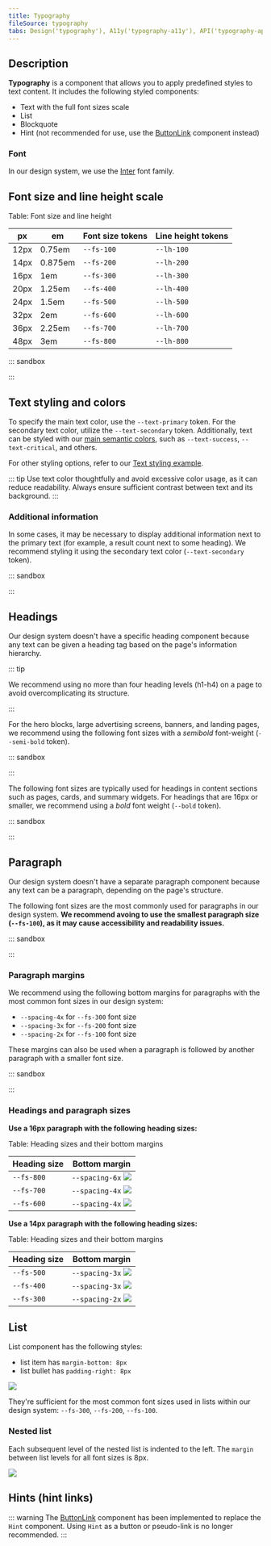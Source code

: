 ```yaml
---
title: Typography
fileSource: typography
tabs: Design('typography'), A11y('typography-a11y'), API('typography-api'), Example('typography-code'), Changelog('typography-changelog')
---
```


## Description

**Typography** is a component that allows you to apply predefined styles to text content. It includes the following styled components:

- Text with the full font sizes scale
- List
- Blockquote
- Hint (not recommended for use, use the [ButtonLink](../../components/button/button-code#button-looking-like-link) component instead)

### Font

In our design system, we use the [Inter](https://fonts.google.com/specimen/Inter?query=inter) font family.

## Font size and line height scale

Table: Font size and line height

| px   | em      | Font size tokens | Line height tokens |
| ---- | ------- | ---------------- | ------------------ |
| 12px | 0.75em  | `--fs-100`       | `--lh-100`         |
| 14px | 0.875em | `--fs-200`       | `--lh-200`         |
| 16px | 1em     | `--fs-300`       | `--lh-300`         |
| 20px | 1.25em  | `--fs-400`       | `--lh-400`         |
| 24px | 1.5em   | `--fs-500`       | `--lh-500`         |
| 32px | 2em     | `--fs-600`       | `--lh-600`         |
| 36px | 2.25em  | `--fs-700`       | `--lh-700`         |
| 48px | 3em     | `--fs-800`       | `--lh-800`         |

::: sandbox

<script lang="tsx">
  export Demo from './examples/font-size-and-line-height.tsx';
</script>

:::

## Text styling and colors

To specify the main text color, use the `--text-primary` token. For the secondary text color, utilize the `--text-secondary` token. Additionally, text can be styled with our [main semantic colors](/style/design-tokens/design-tokens#semantic-tokens), such as `--text-success`, `--text-critical`, and others.

For other styling options, refer to our [Text styling example](/style/typography/typography-code#text-styling).

::: tip
Use text color thoughtfully and avoid excessive color usage, as it can reduce readability. Always ensure sufficient contrast between text and its background.
:::

### Additional information

In some cases, it may be necessary to display additional information next to the primary text (for example, a result count next to some heading). We recommend styling it using the secondary text color (`--text-secondary` token).

::: sandbox

<script lang="tsx">
  export Demo from './examples/additional-information.tsx';
</script>

:::

## Headings

Our design system doesn't have a specific heading component because any text can be given a heading tag based on the page's information hierarchy.

::: tip

We recommend using no more than four heading levels (h1-h4) on a page to avoid overcomplicating its structure.

:::

For the hero blocks, large advertising screens, banners, and landing pages, we recommend using the following font sizes with a _semibold_ font-weight (`--semi-bold` token).

::: sandbox

<script lang="tsx">
  export Demo from './examples/headings-main.tsx';
</script>

:::

The following font sizes are typically used for headings in content sections such as pages, cards, and summary widgets. For headings that are 16px or smaller, we recommend using a _bold_ font weight (`--bold` token).

::: sandbox

<script lang="tsx">
  export Demo from './examples/headings-other.tsx';
</script>

:::

<!-- ### Headings for mobile devices

To improve readability on different screens, adjust the size of headings based on the [breakpoints](/layout/grid-system/grid-system).

::: tip
Only change font styles, not the markup.
:::

Table: Heading styles for mobile devices

| 0px – 768px                    | 768px – ∞                      |
| ------------------------------ | ------------------------------ |
| 36/40 – `--fs-700`, `--lh-700` | 48/56 – `--fs-800`, `--lh-800` |
| 32/40 – `--fs-600`, `--lh-600` | 36/40 – `--fs-700`, `--lh-700` |
| 24/28 – `--fs-500`, `--lh-500` | 32/40 – `--fs-600`, `--lh-600` |
| 20/24 – `--fs-400`, `--lh-400` | 24/28 – `--fs-500`, `--lh-500` |
| 16/24 – `--fs-300`, `--lh-300` | 20/24 – `--fs-400`, `--lh-400` |
| 14/20 – `--fs-200`, `--lh-200` | 16/24 – `--fs-300`, `--lh-300` | -->

## Paragraph

Our design system doesn't have a separate paragraph component because any text can be a paragraph, depending on the page's structure.

The following font sizes are the most commonly used for paragraphs in our design system. **We recommend avoing to use the smallest paragraph size (`--fs-100`), as it may cause accessibility and readability issues.**

::: sandbox

<script lang="tsx">
  export Demo from './examples/paragraphs.tsx';
</script>

:::

### Paragraph margins

We recommend using the following bottom margins for paragraphs with the most common font sizes in our design system:

- `--spacing-4x` for `--fs-300` font size
- `--spacing-3x` for `--fs-200` font size
- `--spacing-2x` for `--fs-100` font size

These margins can also be used when a paragraph is followed by another paragraph with a smaller font size.

::: sandbox

<script lang="tsx">
  export Demo from './examples/paragraph-margins.tsx';
</script>

:::

### Headings and paragraph sizes

**Use a 16px paragraph with the following heading sizes:**

Table: Heading sizes and their bottom margins

| Heading&nbsp;size | Bottom margin                       |
| ----------------- | ----------------------------------- |
| `--fs-800`        | `--spacing-6x` ![](static/h1-p.png) |
| `--fs-700`        | `--spacing-4x` ![](static/h2-p.png) |
| `--fs-600`        | `--spacing-4x` ![](static/h3-p.png) |

**Use a 14px paragraph with the following heading sizes:**

Table: Heading sizes and their bottom margins

| Heading&nbsp;size | Bottom margin                       |
| ----------------- | ----------------------------------- |
| `--fs-500`        | `--spacing-3x` ![](static/h4-p.png) |
| `--fs-400`        | `--spacing-3x` ![](static/h5-p.png) |
| `--fs-300`        | `--spacing-2x` ![](static/h6-p.png) |

## List

List component has the following styles:

- list item has `margin-bottom: 8px`
- list bullet has `padding-right: 8px`

![](static/list-margins.png)

They're sufficient for the most common font sizes used in lists within our design system: `--fs-300`, `--fs-200`, `--fs-100`.

### Nested list

Each subsequent level of the nested list is indented to the left. The `margin` between list levels for all font sizes is 8px.

![](static/second-level.png)

## Hints (hint links)

::: warning
The [ButtonLink](../../components/button/button.md#button-with-link-styles) component has been implemented to replace the `Hint` component. Using `Hint` as a button or pseudo-link is no longer recommended.
:::
